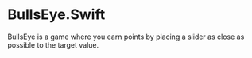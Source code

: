 # BullsEye.Swift

BullsEye is a game where you earn points by placing a slider as close as possible to the target value.
